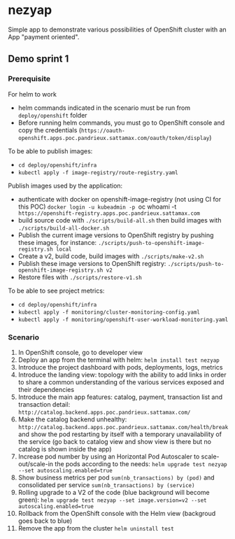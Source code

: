 # nezyap

Simple app to demonstrate various possibilities of OpenShift cluster with an App "payment oriented".

## Demo sprint 1

### Prerequisite
For helm to work
- helm commands indicated in the scenario must be run from `deploy/openshift` folder
- Before running helm commands, you must go to OpenShift console and copy the credentials (`https://oauth-openshift.apps.poc.pandrieux.sattamax.com/oauth/token/display`)

To be able to publish images:
- `cd deploy/openshift/infra`
- `kubectl apply -f image-registry/route-registry.yaml`

Publish images used by the application:
- authenticate with docker on openshift-image-registry (not using CI for this POC) `docker login -u kubeadmin -p `oc whoami -t` https://openshift-registry.apps.poc.pandrieux.sattamax.com`
- build source code with `./scripts/build-all.sh` then build images with `./scripts/build-all-docker.sh`
- Publish the current image versions to OpenShift registry by pushing these images, for instance: `./scripts/push-to-openshift-image-registry.sh local`
- Create a v2, build code, build images with `./scripts/make-v2.sh`
- Publish these image versions to OpenShift registry: `./scripts/push-to-openshift-image-registry.sh v2`
- Restore files with `./scripts/restore-v1.sh`

To be able to see project metrics:
- `cd deploy/openshift/infra`
- `kubectl apply -f monitoring/cluster-monitoring-config.yaml`
- `kubectl apply -f monitoring/openshift-user-workload-monitoring.yaml`

### Scenario
1. In OpenShift console, go to developer view
2. Deploy an app from the terminal with helm: `helm install test nezyap`
3. Introduce the project dashboard with pods, deployments, logs, metrics
4. Introduce the landing view: topology with the ability to add links in order to share a common understanding of the various services exposed and their dependencies
5. Introduce the main app features: catalog, payment, transaction list and transaction detail: `http://catalog.backend.apps.poc.pandrieux.sattamax.com/`
6. Make the catalog backend unhealthy: `http://catalog.backend.apps.poc.pandrieux.sattamax.com/health/break` and show the pod restarting by itself with a temporary unavailability of the service (go back to catalog view and show view is there but no catalog is shown inside the app)
7. Increase pod number by using an Horizontal Pod Autoscaler to scale-out/scale-in the pods according to the needs: `helm upgrade test nezyap --set autoscaling.enabled=true`
8. Show business metrics per pod `sum(nb_transactions) by (pod)` and consolidated per service `sum(nb_transactions) by (service)`
9. Rolling upgrade to a V2 of the code (blue background will become green): `helm upgrade test nezyap --set image.version=v2 --set autoscaling.enabled=true`
10. Rollback from the OpenShift console with the Helm view (backgroud goes back to blue)
11. Remove the app from the cluster `helm uninstall test`